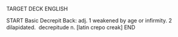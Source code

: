 TARGET DECK
ENGLISH

START
Basic
Decrepit
Back: adj. 1 weakened by age or infirmity. 2 dilapidated.  decrepitude n. [latin crepo creak]
END

